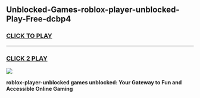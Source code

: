 
## Unblocked-Games-roblox-player-unblocked-Play-Free-dcbp4
<h3>
<a href="https://premium76.site?title=roblox-player-unblocked&ref=21A">CLICK TO PLAY</a></h3>
<hr>

<h3>
<a href="https://premium76.site?title=roblox-player-unblocked&ref=21A">CLICK 2 PLAY</a>
  
</h3>

<a href="https://premium76.site?title=roblox-player-unblocked&ref=21A"><img src="https://clearcache.store/games.png"></a>


**roblox-player-unblocked games unblocked: Your Gateway to Fun and Accessible Online Gaming**
